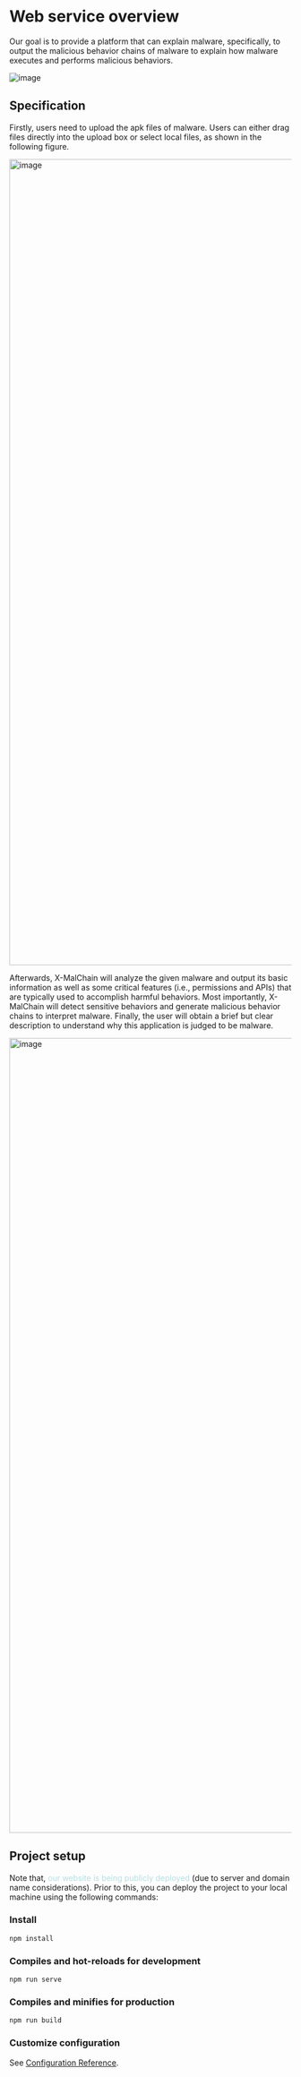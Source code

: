 # Web service overview
Our goal is to provide a platform that can explain malware, specifically, to output the malicious behavior chains of malware to explain how malware executes and performs malicious behaviors.

![image](https://github.com/X-MalChain/projects/assets/141179257/3526469e-1526-4702-8df1-aea4716c4620)

## Specification
Firstly, users need to upload the apk files of malware. Users can either drag files directly into the upload box or select local files, as shown in the following figure.

<img width="1440" alt="image" src="https://github.com/X-MalChain/projects/assets/141179257/c39c9295-e09b-44d5-b449-26fb8e21ace6">

Afterwards, X-MalChain will analyze the given malware and output its basic information as well as some critical features (i.e., permissions and APIs) that are typically used to accomplish harmful behaviors. Most importantly, X-MalChain will detect sensitive behaviors and generate malicious behavior chains to interpret malware. Finally, the user will obtain a brief but clear description to understand why this application is judged to be malware.

<img width="1420" alt="image" src="https://github.com/X-MalChain/projects/assets/141179257/1d489798-d311-4c3f-b267-c390e02a3266">


## Project setup
Note that, <font color=#b7dee2>our website is being publicly deployed</font> (due to server and domain name considerations). Prior to this, you can deploy the project to your local machine using the following commands:
### Install
```
npm install
```

### Compiles and hot-reloads for development
```
npm run serve
```

### Compiles and minifies for production
```
npm run build
```

### Customize configuration
See [Configuration Reference](https://cli.vuejs.org/config/).
